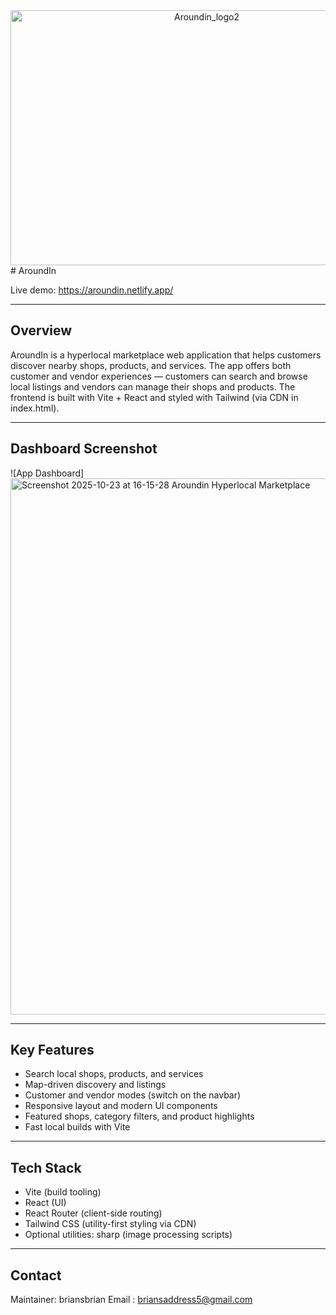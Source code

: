 <div align="center">

<img width="612" height="408" alt="Aroundin_logo2" src="https://github.com/user-attachments/assets/f2c9dbfc-906a-426c-8bca-84b1d321be65" />


</div>
# AroundIn


Live demo: <https://aroundin.netlify.app/> 

---

## Overview

AroundIn is a hyperlocal marketplace web application that helps customers discover nearby shops, products, and services. The app offers both customer and vendor experiences — customers can search and browse local listings and vendors can manage their shops and products. The frontend is built with Vite + React and styled with Tailwind (via CDN in index.html).

---

## Dashboard Screenshot

![App Dashboard]
<img width="1511" height="858" alt="Screenshot 2025-10-23 at 16-15-28 Aroundin Hyperlocal Marketplace" src="https://github.com/user-attachments/assets/63332121-a11c-4c04-b8bc-58bda20ce046" />


---

## Key Features

- Search local shops, products, and services
- Map-driven discovery and listings
- Customer and vendor modes (switch on the navbar)
- Responsive layout and modern UI components
- Featured shops, category filters, and product highlights
- Fast local builds with Vite

---

## Tech Stack

- Vite (build tooling)
- React (UI)
- React Router (client-side routing)
- Tailwind CSS (utility-first styling via CDN)
- Optional utilities: sharp (image processing scripts)

---


## Contact

Maintainer: briansbrian
Email : briansaddress5@gmail.com
